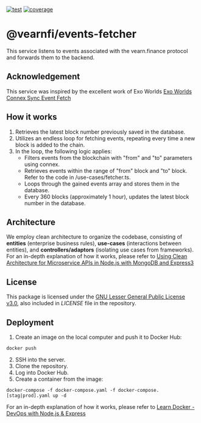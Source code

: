 [![test](https://github.com/vearnfi/events-fetcher/workflows/test/badge.svg)](https://github.com/vearnfi/events-fetcher/actions/workflows/test.yml) [![coverage](https://coveralls.io/repos/github/vearnfi/events-fetcher/badge.svg)](https://coveralls.io/github/vearnfi/events-fetcher)

# @vearnfi/events-fetcher

This service listens to events associated with the vearn.finance protocol and forwards them to the backend.

## Acknowledgement

This service was inspired by the excellent work of Exo Worlds [Exo Worlds Connex Sync Event Fetch](https://bitbucket.org/exoworldsnft/connex-sync-event-fetch/src/master/)

## How it works

1. Retrieves the latest block number previously saved in the database.
2. Utilizes an endless loop for fetching events, repeating every time a new block is added to the chain.
3. In the loop, the following logic applies:
   - Filters events from the blockchain with "from" and "to" parameters using connex.
   - Retrieves events within the range of "from" block and "to" block. Refer to the code in /use-cases/fetcher.ts.
   - Loops through the gained events array and stores them in the database.
   - Every 360 blocks (approximately 1 hour), updates the latest block number in the database.

## Architecture

We employ clean architecture to organize the codebase, consisting of **entities** (enterprise business rules), **use-cases** (interactions between entities), and **controllers/adaptors** (isolating use cases from frameworks). For an in-depth explanation of how it works, please refer to [Using Clean Architecture for Microservice APIs in Node.js with MongoDB and Express3](https://youtu.be/CnailTcJV_U?si=NTq4-6Zh-ZaAhHi3)

## License

This package is licensed under the
[GNU Lesser General Public License v3.0](https://www.gnu.org/licenses/lgpl-3.0.html), also included
in _LICENSE_ file in the repository.

## Deployment

1. Create an image on the local computer and push it to Docker Hub:

```
docker push
```

2. SSH into the server.
3. Clone the repository.
4. Log into Docker Hub.
5. Create a container from the image:

```
docker-compose -f docker-compose.yaml -f docker-compose.[stag|prod].yaml up -d
```

For an in-depth explanation of how it works, please refer to [Learn Docker - DevOps with Node.js & Express](https://youtu.be/9zUHg7xjIqQ?si=sNNowbp_vrTIkq-O)
